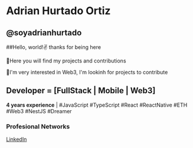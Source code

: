# Adrian Hurtado Ortiz
## @soyadrianhurtado
##Hello, world!✌ thanks for being here

📍Here you will find my projects and contributions

📍I'm very interested in Web3, I'm lookinh for projects to contribute

## Developer = [**FullStack** | **Mobile** | **Web3**] 
**4 years experience** | #JavaScript #TypeScript #React #ReactNative #ETH #Web3 #NestJS #Dreamer

### Profesional Networks
[LinkedIn](https://www.example.com](https://www.linkedin.com/in/adrian-fernando-hurtado-ortiz-3937b5194/)https://www.linkedin.com/in/adrian-fernando-hurtado-ortiz-3937b5194/)
<!--
**soyadrianhurtado/soyadrianhurtado** is a ✨ _special_ ✨ repository because its `README.md` (this file) appears on your GitHub profile.

Here are some ideas to get you started:

- 🔭 I’m currently working on ...
- 🌱 I’m currently learning ...
- 👯 I’m looking to collaborate on ...
- 🤔 I’m looking for help with ...
- 💬 Ask me about ...
- 📫 How to reach me: ...
- 😄 Pronouns: ...
- ⚡ Fun fact: ...
-->
